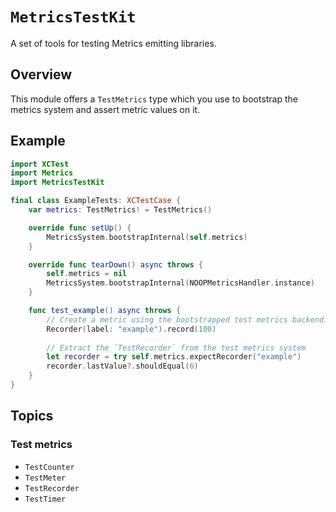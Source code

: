 # ``MetricsTestKit``

A set of tools for testing Metrics emitting libraries.

## Overview

This module offers a ``TestMetrics`` type which you use to bootstrap the metrics system and assert metric values on it.

## Example

```swift
import XCTest
import Metrics
import MetricsTestKit

final class ExampleTests: XCTestCase {
    var metrics: TestMetrics! = TestMetrics()

    override func setUp() {
        MetricsSystem.bootstrapInternal(self.metrics)
    }

    override func tearDown() async throws {
        self.metrics = nil
        MetricsSystem.bootstrapInternal(NOOPMetricsHandler.instance)
    }

    func test_example() async throws {
        // Create a metric using the bootstrapped test metrics backend:
        Recorder(label: "example").record(100)
        
        // Extract the `TestRecorder` from the test metrics system 
        let recorder = try self.metrics.expectRecorder("example")
        recorder.lastValue?.shouldEqual(6)
    }
}
```

## Topics

### Test metrics

- ``TestCounter``
- ``TestMeter``
- ``TestRecorder``
- ``TestTimer``
